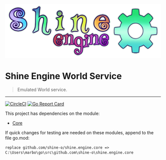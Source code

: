 ![](shine.png)
# Shine Engine World Service

> Emulated World service.
---
[![CircleCI](https://circleci.com/gh/shine-o/shine.engine.world/tree/master.svg?style=shield)](https://circleci.com/gh/shine-o/shine.engine.world/tree/master.svg?style=shield)
[![Go Report Card](https://goreportcard.com/badge/github.com/shine-o/shine.engine.world)](https://goreportcard.com/report/github.com/shine-o/shine.engine.world)

This project has dependencies on the module: 

- [Core](https://github.com/shine-o/shine.engine.core)


If quick changes for testing are needed on these modules, append to the file go.mod:
       
    replace github.com/shine-o/shine.engine.core => C:\Users\marbo\go\src\github.com\shine-o\shine.engine.core

